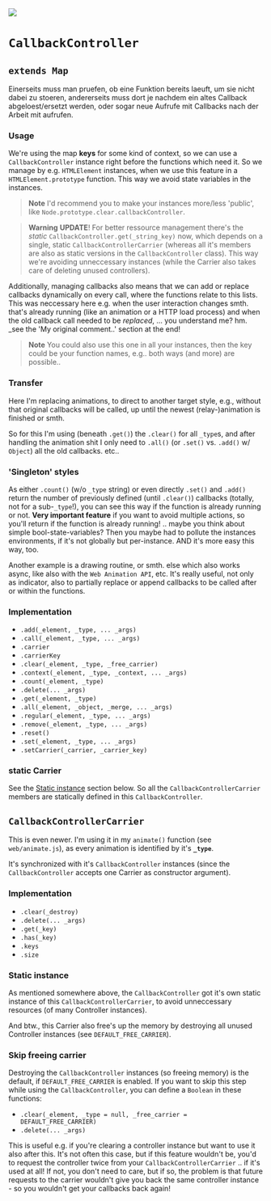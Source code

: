<img src="https://kekse.biz/php/count.php?draw&override=github:v4" />

# `CallbackController`

## `extends Map`
Einerseits muss man pruefen, ob eine Funktion bereits laeuft, um sie nicht dabei zu stoeren,
andererseits muss dort je nachdem ein altes Callback abgeloest/ersetzt werden, oder sogar
neue Aufrufe mit Callbacks nach der Arbeit mit aufrufen.

### Usage
We're using the map **keys** for some kind of context, so we can use a `CallbackController` instance
right before the functions which need it. So we manage by e.g. `HTMLElement` instances, when we use
this feature in a `HTMLElement.prototype` function. This way we avoid state variables in the instances.

> **Note**
> I'd recommend you to make your instances more/less 'public', like `Node.prototype.clear.callbackController`.

> **Warning**
> **UPDATE**! For better ressource management there's the _static_ `CallbackController.get(_string_key)` now,
> which depends on a single, static `CallbackControllerCarrier` (whereas all it's members are also as static
> versions in the `CallbackController` class). This way we're avoiding unneccessary instances (while the
> Carrier also takes care of deleting unused controllers).

Additionally, managing callbacks also means that we can add or replace callbacks dynamically on every
call, where the functions relate to this lists. This was neccessary here e.g. when the user interaction
changes smth. that's already running (like an animation or a HTTP load process) and when the old callback
call needed to be _replaced_, ... you understand me? hm. _see the 'My original comment..' section at the end!

> **Note**
> You could also use this one in all your instances, then the key could be your function names, e.g..
> both ways (and more) are possible..

### Transfer
Here I'm replacing animations, to direct to another target style, e.g., without that original callbacks will
be called, up until the newest (relay-)animation is finished or smth.

So for this I'm using (beneath `.get()`) the `.clear()` for all `_type`s, and after handling the animation
shit I only need to `.all()` (or `.set()` vs. `.add()` w/ `Object`) all the old callbacks. etc..

### 'Singleton' styles
As either `.count()` (w/o `_type` string) or even directly `.set()` and `.add()` return the number of previously
defined (until `.clear()`) callbacks (totally, not for a sub-`_type`!), you can see this way if the function is
already running or not. **Very important feature** if you want to avoid multiple actions, so you'll return if
the function is already running! .. maybe you think about simple bool-state-variables? Then you maybe had to
pollute the instances environments, if it's not globally but per-instance. AND it's more easy this way, too.

Another example is a drawing routine, or smth. else which also works async, like also with the `Web Animation API`, etc.
It's really useful, not only as indicator, also to partially replace or append callbacks to be called after or within
the functions.

### Implementation
* `.add(_element, _type, ... _args)`
* `.call(_element, _type, ... _args)`
* `.carrier`
* `.carrierKey`
* `.clear(_element, _type, _free_carrier)`
* `.context(_element, _type, _context, ... _args)`
* `.count(_element, _type)`
* `.delete(... _args)`
* `.get(_element, _type)`
* `.all(_element, _object, _merge, ... _args)`
* `.regular(_element, _type, ... _args)`
* `.remove(_element, _type, ... _args)`
* `.reset()`
* `.set(_element, _type, ... _args)`
* `.setCarrier(_carrier, _carrier_key)`

### **static** Carrier
See the [Static instance](#static-instance) section below. So all the `CallbackControllerCarrier` members are
statically defined in this `CallbackController`.

## `CallbackControllerCarrier`
This is even newer. I'm using it in my `animate()` function (see `web/animate.js`), as every animation is identified
by it's **`_type`**.

It's synchronized with it's `CallbackController` instances (since the `CallbackController` accepts one Carrier as
constructor argument).

### Implementation
* `.clear(_destroy)`
* `.delete(... _args)`
* `.get(_key)`
* `.has(_key)`
* `.keys`
* `.size`

### Static instance
As mentioned somewhere above, the `CallbackController` got it's own static instance of this `CallbackControllerCarrier`,
to avoid unneccessary resources (of many Controller instances).

And btw., this Carrier also free's up the memory by destroying all unused Controller instances (see `DEFAULT_FREE_CARRIER`).

### Skip freeing carrier
Destroying the `CallbackController` instances (so freeing memory) is the default, if `DEFAULT_FREE_CARRIER` is enabled.
If you want to skip this step while using the `CallbackController`, you can define a `Boolean` in these functions:

* `.clear(_element, _type = null, _free_carrier = DEFAULT_FREE_CARRIER)`
* `.delete(... _args)`

This is useful e.g. if you're clearing a controller instance but want to use it also after this. It's not often this case,
but if this feature wouldn't be, you'd to request the controller twice from your `CallbackControllerCarrier` .. if it's
used at all! If not, you don't need to care, but if so, the problem is that future requests to the carrier wouldn't give
you back the same controller instance - so you wouldn't get your callbacks back again!

